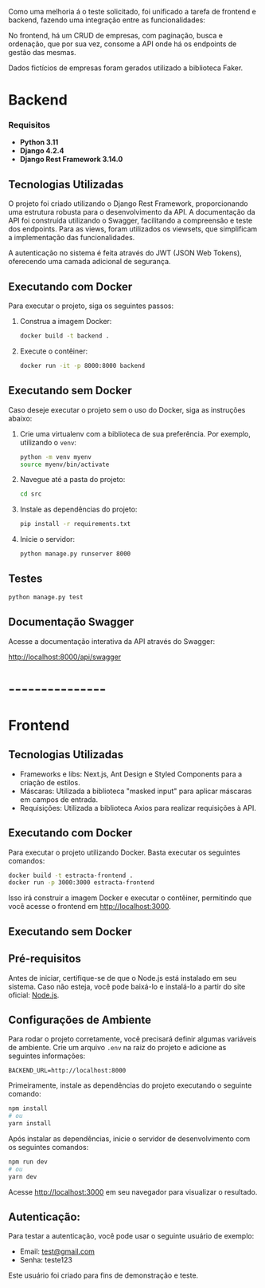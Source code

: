 Como uma melhoria á o teste solicitado, foi unificado a tarefa de frontend e backend, fazendo uma integração entre as
funcionalidades:

No frontend, há um CRUD de empresas, com paginação, busca e ordenação, que por sua vez, consome a API onde há os
endpoints de gestão das mesmas.

Dados fictícios de empresas foram gerados utilizado a biblioteca Faker.

# Backend

### Requisitos

- **Python 3.11**
- **Django 4.2.4**
- **Django Rest Framework 3.14.0**

## Tecnologias Utilizadas

O projeto foi criado utilizando o Django Rest Framework, proporcionando uma estrutura robusta para o desenvolvimento da
API. A documentação da API foi construída utilizando o Swagger, facilitando a compreensão e teste dos endpoints. Para as
views, foram utilizados os viewsets, que simplificam a implementação das funcionalidades.

A autenticação no sistema é feita através do JWT (JSON Web Tokens), oferecendo uma camada adicional de segurança.

## Executando com Docker

Para executar o projeto, siga os seguintes passos:

1. Construa a imagem Docker:

    ```sh
    docker build -t backend .
    ```

2. Execute o contêiner:

    ```sh
    docker run -it -p 8000:8000 backend 
    ```

## Executando sem Docker

Caso deseje executar o projeto sem o uso do Docker, siga as instruções abaixo:

1. Crie uma virtualenv com a biblioteca de sua preferência. Por exemplo, utilizando o `venv`:

    ```sh
    python -m venv myenv
    source myenv/bin/activate
    ```

2. Navegue até a pasta do projeto:

    ```sh
    cd src
    ```

3. Instale as dependências do projeto:

    ```sh
    pip install -r requirements.txt
    ```

4. Inicie o servidor:

    ```sh
    python manage.py runserver 8000
    ```

## Testes

```sh
python manage.py test
```

## Documentação Swagger

Acesse a documentação interativa da API através do Swagger:

[http://localhost:8000/api/swagger](http://localhost:8000/api/swagger)

# ---------------

# Frontend


## Tecnologias Utilizadas

- Frameworks e libs: Next.js, Ant Design e Styled Components para a criação de estilos.
- Máscaras: Utilizada a biblioteca "masked input" para aplicar máscaras em campos de entrada.
- Requisições: Utilizada a biblioteca Axios para realizar requisições à API.

## Executando com Docker

Para executar o projeto utilizando Docker. Basta executar os seguintes comandos:

```bash
docker build -t estracta-frontend .
docker run -p 3000:3000 estracta-frontend
```

Isso irá construir a imagem Docker e executar o contêiner, permitindo que você acesse o frontend
em [http://localhost:3000](http://localhost:3000).

## Executando sem Docker

## Pré-requisitos

Antes de iniciar, certifique-se de que o Node.js está instalado em seu sistema. Caso não esteja, você pode baixá-lo e
instalá-lo a partir do site oficial: [Node.js](https://nodejs.org/).

## Configurações de Ambiente

Para rodar o projeto corretamente, você precisará definir algumas variáveis de ambiente. Crie um arquivo `.env` na raiz
do projeto e adicione as seguintes informações:

```env
BACKEND_URL=http://localhost:8000
```

Primeiramente, instale as dependências do projeto executando o seguinte comando:

```bash
npm install
# ou
yarn install
```

Após instalar as dependências, inicie o servidor de desenvolvimento com os seguintes comandos:

```bash
npm run dev
# ou
yarn dev
```

Acesse [http://localhost:3000](http://localhost:3000) em seu navegador para visualizar o resultado.

## Autenticação:

Para testar a autenticação, você pode usar o seguinte usuário de exemplo:

- Email: test@gmail.com
- Senha: teste123

Este usuário foi criado para fins de demonstração e teste.